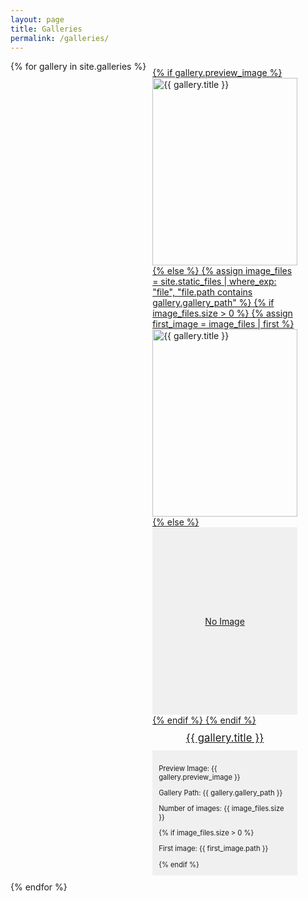 ```yaml
---
layout: page
title: Galleries
permalink: /galleries/
---
```


<style>
.gallery-container {
  display: flex;
  flex-wrap: wrap;
}
.gallery-item {
  width: 50%;
  padding: 10px;
  box-sizing: border-box;
}
.gallery-item img {
  width: 100%;
  height: 300px;
  object-fit: cover;
}
.gallery-item-title {
  text-align: center;
  font-size: 1.2em;
  margin-top: 10px;
}
.debug-info {
  background-color: #f0f0f0;
  padding: 10px;
  margin-top: 10px;
  font-size: 0.8em;
}
</style>

<div class="gallery-container">
{% for gallery in site.galleries %}
  <div class="gallery-item">
    <a href="{{ gallery.url | relative_url }}">
      {% if gallery.preview_image %}
        <img src="{{ gallery.preview_image | relative_url }}" alt="{{ gallery.title }}">
      {% else %}
        {% assign image_files = site.static_files | where_exp: "file", "file.path contains gallery.gallery_path" %}
        {% if image_files.size > 0 %}
          {% assign first_image = image_files | first %}
          <img src="{{ first_image.path | relative_url }}" alt="{{ gallery.title }}">
        {% else %}
          <div style="width: 100%; height: 300px; background-color: #f0f0f0; display: flex; justify-content: center; align-items: center;">No Image</div>
        {% endif %}
      {% endif %}
      <div class="gallery-item-title">{{ gallery.title }}</div>
    </a>
    <div class="debug-info">
      <p>Preview Image: {{ gallery.preview_image }}</p>
      <p>Gallery Path: {{ gallery.gallery_path }}</p>
      <p>Number of images: {{ image_files.size }}</p>
      {% if image_files.size > 0 %}
        <p>First image: {{ first_image.path }}</p>
      {% endif %}
    </div>
  </div>
{% endfor %}
</div>